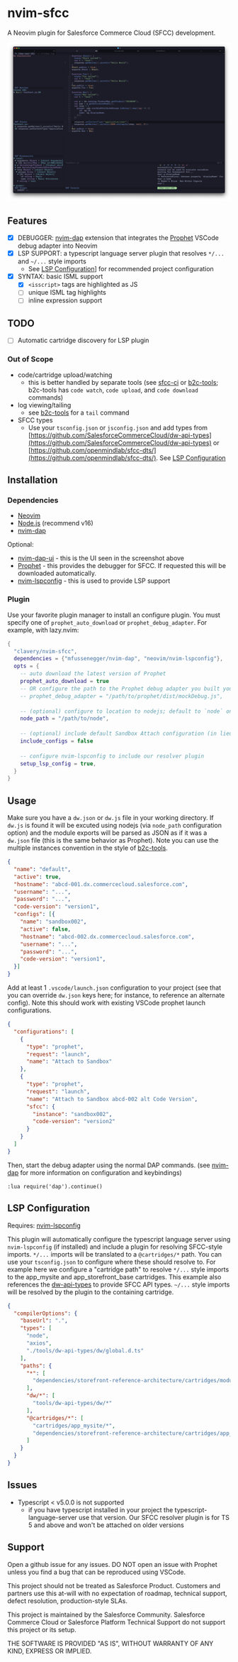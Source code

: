 # nvim-sfcc

A Neovim plugin for Salesforce Commerce Cloud (SFCC) development.

![screenshot](./docs/screenshot.png)

## Features

- [x] DEBUGGER: [nvim-dap][1] extension that integrates the [Prophet][2] VSCode debug adapter into Neovim
- [x] LSP SUPPORT: a typescript language server plugin that resolves `*/...` and `~/...` style imports
  - See [LSP Configuration](#lsp-configuration)] for recommended project configuration
- [x] SYNTAX: basic ISML support
  - [x] `<isscript>` tags are highlighted as JS
  - [ ] unique ISML tag highlights
  - [ ] inline expression support

## TODO

- [ ] Automatic cartridge discovery for LSP plugin

### Out of Scope

- code/cartridge upload/watching
  - this is better handled by separate tools (see [sfcc-ci][3] or [b2c-tools][4]; b2c-tools has `code watch`, `code upload`, and `code download` commands)
- log viewing/tailing
  - see [b2c-tools][4] for a `tail` command
- SFCC types
  - Use your `tsconfig.json` or `jsconfig.json` and add types from [https://github.com/SalesforceCommerceCloud/dw-api-types](https://github.com/SalesforceCommerceCloud/dw-api-types) or [https://github.com/openmindlab/sfcc-dts/](https://github.com/openmindlab/sfcc-dts/). See [LSP Configuration](#lsp-configuration)

## Installation

### Dependencies

- [Neovim](https://neovim.io/)
- [Node.js](https://nodejs.org/en/) (recommend v16)
- [nvim-dap][1]

Optional:

- [nvim-dap-ui][5] - this is the UI seen in the screenshot above
- [Prophet][2] - this provides the debugger for SFCC. If requested this will be downloaded automatically.
- [nvim-lspconfig][6] - this is used to provide LSP support

### Plugin

Use your favorite plugin manager to install an configure plugin. You must specify one of `prophet_auto_download` or `prophet_debug_adapter`. For example, with lazy.nvim:

```lua
{ 
  "clavery/nvim-sfcc", 
  dependencies = {"mfussenegger/nvim-dap", "neovim/nvim-lspconfig"},
  opts = { 
    -- auto download the latest version of Prophet
    prophet_auto_download = true
    -- OR configure the path to the Prophet debug adapter you built yourself from source
    -- prophet_debug_adapter = "/path/to/prophet/dist/mockDebug.js",

    -- (optional) configure to location to nodejs; default to `node` on your path
    node_path = "/path/to/node",

    -- (optional) include default Sandbox Attach configuration (in lieu of a .vscode/launch.json)
    include_configs = false

    -- configure nvim-lspconfig to include our resolver plugin
    setup_lsp_config = true,
  }
}
```

## Usage

Make sure you have a `dw.json` or `dw.js` file in your working directory. If `dw.js` is found it will be excuted using nodejs (via `node_path` configuration option) and the module exports will be parsed as JSON as if it was a `dw.json` file (this is the same behavior as Prophet). Note you can use the multiple instances convention in the style of [b2c-tools][4].

```json
{
  "name": "default",
  "active": true,
  "hostname": "abcd-001.dx.commercecloud.salesforce.com",
  "username": "...",
  "password": "...",
  "code-version": "version1",
  "configs": [{
    "name": "sandbox002",
    "active": false,
    "hostname": "abcd-002.dx.commercecloud.salesforce.com",
    "username": "...",
    "password": "...",
    "code-version": "version1",
  }]
}
```

Add at least 1 `.vscode/launch.json` configuration to your project (see that you can override `dw.json` keys here; for instance, to reference an alternate config). Note this should work with existing VSCode prophet launch configurations.

```json
{
  "configurations": [
    {
      "type": "prophet",
      "request": "launch",
      "name": "Attach to Sandbox"
    },
    {
      "type": "prophet",
      "request": "launch",
      "name": "Attach to Sandbox abcd-002 alt Code Version",
      "sfcc": {
        "instance": "sandbox002",
        "code-version": "version2"
      }
    }
  ]
}
```

Then, start the debug adapter using the normal DAP commands. (see [nvim-dap][1] for more information on configuration and keybindings)

```vim
:lua require('dap').continue()
```

## LSP Configuration

Requires: [nvim-lspconfig][6]

This plugin will automatically configure the typescript language server using `nvim-lspconfig` (if installed) and include a plugin for resolving SFCC-style imports. `*/...` imports will
be translated to a `@cartridges/*` path. You can use your `tsconfig.json` to configure where these should resolve to. For example here we configure a "cartridge path" to resolve `*/...` style imports to the app_mysite and app_storefront_base cartridges. This example also references the [dw-api-types](https://github.com/SalesforceCommerceCloud/dw-api-types) to provide SFCC API types. `~/...` style imports will be resolved by the plugin to the containing cartridge.

```json
{
  "compilerOptions": {
    "baseUrl": ".",
    "types": [
      "node",
      "axios",
      "./tools/dw-api-types/dw/global.d.ts"
    ],
    "paths": {
      "*": [
        "dependencies/storefront-reference-architecture/cartridges/modules/*"
      ],
      "dw/*": [
        "tools/dw-api-types/dw/*"
      ],
      "@cartridges/*": [
        "cartridges/app_mysite/*",
        "dependencies/storefront-reference-architecture/cartridges/app_storefront_base/*"
      ]
    }
  }
}
```


## Issues

- Typescript < v5.0.0 is not supported
  - if you have typescript installed in your project the typescript-language-server use that version. Our SFCC resolver plugin is for TS 5 and above and won't be attached on older versions


## Support

Open a github issue for any issues. DO NOT open an issue with Prophet unless you find a bug that can be reproduced using VSCode.

This project should not be treated as Salesforce Product. Customers and partners use this at-will with no expectation of roadmap, technical support, defect resolution, production-style SLAs.

This project is maintained by the Salesforce Community. Salesforce Commerce Cloud or Salesforce Platform Technical Support do not support this project or its setup.

THE SOFTWARE IS PROVIDED "AS IS", WITHOUT WARRANTY OF ANY KIND, EXPRESS OR IMPLIED.


[1]: https://github.com/mfussenegger/nvim-dap
[2]: https://github.com/SqrTT/prophet/
[3]: https://github.com/SalesforceCommerceCloud/sfcc-ci
[4]: https://github.com/SalesforceCommerceCloud/b2c-tools
[5]: https://github.com/rcarriga/nvim-dap-ui
[6]: https://github.com/neovim/nvim-lspconfig

